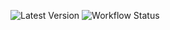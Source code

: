 
![Latest Version](https://img.shields.io/badge/latest_version-4.0.0-blue)
![Workflow Status](https://github.com/babeheim/github-actions-test/actions/workflows/run-r-tests.yml/badge.svg?job=run-r-tests)
